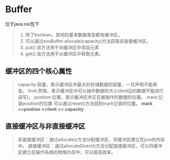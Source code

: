 # Buffer

位于java.nio包下

> 1. 除了boolean，其他的基本数据类型都有缓冲区。
> 2. 可以通过xxxBuffer.allocate(capacity)方法获取非直接缓冲区。
> 3. put():该方法用于向缓冲区中添加元素
> 4. get():该方法用于从缓冲区中获取元素。

## 缓冲区的四个核心属性

> capacity:容量，表示缓冲区中最大的存储数据的容量，一旦声明不能再变。
> limit:界限，表示缓冲区中可以操作数据的大小(limit后的数据不能进行读写)。
> position:位置，表示缓冲区中正在被操作的数据的位置。
> mark:记录position的位置 可以通过reset()方法回到mark记录的位置。
**mark <=postion <=limit <= capacity**

## 直接缓冲区与非直接缓冲区

> 非直接缓冲区：通过allocate()方法分配缓冲区，将缓冲区建立在jvm的内存中。
> 直接缓冲区：通过allocateDirect()方法分配直接缓冲区，可以将缓冲区建立在操作系统的物理内存中，可以提高效率。

